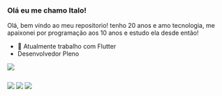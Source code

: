 ### Olá eu me chamo Italo!

Olá, bem vindo ao meu repositorio! tenho 20 anos e amo tecnologia, me apaixonei por programação aos 10 anos e estudo ela desde então!

- 🔭 Atualmente trabalho com Flutter
- Desenvolvedor Pleno


<html>
  <body>
    <div>
      <a href="https://github.com/DIMAAGR">
      <img align="center" src="https://github-readme-stats.vercel.app/api?username=DIMAAGR&show_icons=true&theme=onedark" />
    </a>
  </div>
<h3>
  <div>
     <img align="center" src="https://img.shields.io/badge/Flutter-02569B?style=for-the-badge&logo=flutter&logoColor=white"/>
     <img align="center" src="https://img.shields.io/badge/Dart-0175C2?style=for-the-badge&logo=dart&logoColor=white"/>
     <img align="center" src="https://img.shields.io/badge/C%23-239120?style=for-the-badge&logo=c-sharp&logoColor=white"/>  
  </div>
</h3>
  </body>
    </html>
